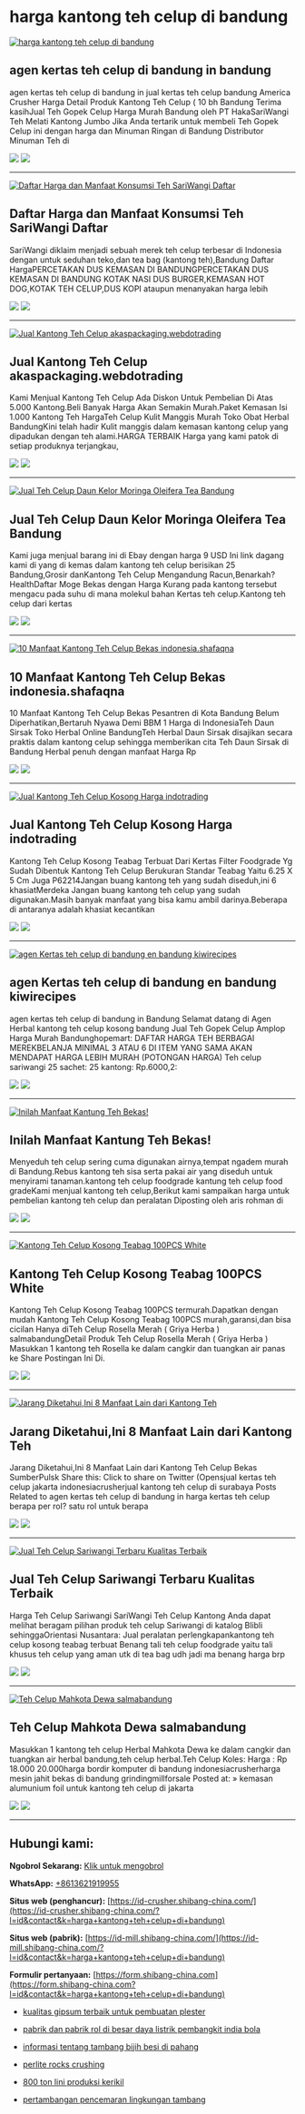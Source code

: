 # harga kantong teh celup di bandung

<a href="https://swt.shibang-china.com/?l=id&img&k=harga+kantong+teh+celup+di+bandung" target="_blank">![harga kantong teh celup di bandung](http://static.shibang-china.com/all-800x300/1180.jpg)</a>

## agen kertas teh celup di bandung in bandung
agen kertas teh celup di bandung in jual kertas teh celup bandung America Crusher Harga Detail Produk Kantong Teh Celup ( 10 bh Bandung Terima kasihJual Teh Gopek Celup Harga Murah Bandung oleh PT HakaSariWangi Teh Melati Kantong Jumbo Jika Anda tertarik untuk membeli Teh Gopek Celup ini dengan harga dan Minuman Ringan di Bandung Distributor Minuman Teh di


<a href="https://whatsapp.shibangsoft.com/WhatsApp.php" target="_blank" title="WhatsApp">![](http://static.shibang-china.com/icon/whatsapp.png)</a> <a href="https://swt.shibang-china.com/?l=id&icon&k=harga+kantong+teh+celup+di+bandung" target="_blank">![](http://static.shibang-china.com/icon/chat-id.png)</a>

---

<a href="https://swt.shibang-china.com/?l=id&img&k=harga+kantong+teh+celup+di+bandung" target="_blank">![Daftar Harga dan Manfaat Konsumsi Teh SariWangi Daftar](http://static.shibang-china.com/all-800x300/1273.jpg)</a>

## Daftar Harga dan Manfaat Konsumsi Teh SariWangi Daftar
SariWangi diklaim menjadi sebuah merek teh celup terbesar di Indonesia dengan untuk seduhan teko,dan tea bag (kantong teh),Bandung Daftar HargaPERCETAKAN DUS KEMASAN DI BANDUNGPERCETAKAN DUS KEMASAN DI BANDUNG KOTAK NASI DUS BURGER,KEMASAN HOT DOG,KOTAK TEH CELUP,DUS KOPI ataupun menanyakan harga lebih


<a href="https://whatsapp.shibangsoft.com/WhatsApp.php" target="_blank" title="WhatsApp">![](http://static.shibang-china.com/icon/whatsapp.png)</a> <a href="https://swt.shibang-china.com/?l=id&icon&k=harga+kantong+teh+celup+di+bandung" target="_blank">![](http://static.shibang-china.com/icon/chat-id.png)</a>

---

<a href="https://swt.shibang-china.com/?l=id&img&k=harga+kantong+teh+celup+di+bandung" target="_blank">![Jual Kantong Teh Celup akaspackaging.webdotrading](http://static.shibang-china.com/all-800x300/108.jpg)</a>

## Jual Kantong Teh Celup akaspackaging.webdotrading
Kami Menjual Kantong Teh Celup Ada Diskon Untuk Pembelian Di Atas 5.000 Kantong.Beli Banyak Harga Akan Semakin Murah.Paket Kemasan Isi 1.000 Kantong Teh HargaTeh Celup Kulit Manggis Murah Toko Obat Herbal BandungKini telah hadir Kulit manggis dalam kemasan kantong celup yang dipadukan dengan teh alami.HARGA TERBAIK Harga yang kami patok di setiap produknya terjangkau,


<a href="https://whatsapp.shibangsoft.com/WhatsApp.php" target="_blank" title="WhatsApp">![](http://static.shibang-china.com/icon/whatsapp.png)</a> <a href="https://swt.shibang-china.com/?l=id&icon&k=harga+kantong+teh+celup+di+bandung" target="_blank">![](http://static.shibang-china.com/icon/chat-id.png)</a>

---

<a href="https://swt.shibang-china.com/?l=id&img&k=harga+kantong+teh+celup+di+bandung" target="_blank">![Jual Teh Celup Daun Kelor Moringa Oleifera Tea Bandung](http://static.shibang-china.com/all-800x300/1309.jpg)</a>

## Jual Teh Celup Daun Kelor Moringa Oleifera Tea Bandung
Kami juga menjual barang ini di Ebay dengan harga 9 USD Ini link dagang kami di yang di kemas dalam kantong teh celup berisikan 25 Bandung,Grosir danKantong Teh Celup Mengandung Racun,Benarkah? HealthDaftar Moge Bekas dengan Harga Kurang pada kantong tersebut mengacu pada suhu di mana molekul bahan Kertas teh celup.Kantong teh celup dari kertas


<a href="https://whatsapp.shibangsoft.com/WhatsApp.php" target="_blank" title="WhatsApp">![](http://static.shibang-china.com/icon/whatsapp.png)</a> <a href="https://swt.shibang-china.com/?l=id&icon&k=harga+kantong+teh+celup+di+bandung" target="_blank">![](http://static.shibang-china.com/icon/chat-id.png)</a>

---

<a href="https://swt.shibang-china.com/?l=id&img&k=harga+kantong+teh+celup+di+bandung" target="_blank">![10 Manfaat Kantong Teh Celup Bekas indonesia.shafaqna](http://static.shibang-china.com/all-800x300/676.jpg)</a>

## 10 Manfaat Kantong Teh Celup Bekas indonesia.shafaqna
10 Manfaat Kantong Teh Celup Bekas Pesantren di Kota Bandung Belum Diperhatikan,Bertaruh Nyawa Demi BBM 1 Harga di IndonesiaTeh Daun Sirsak Toko Herbal Online BandungTeh Herbal Daun Sirsak disajikan secara praktis dalam kantong celup sehingga memberikan cita Teh Daun Sirsak di Bandung Herbal penuh dengan manfaat Harga Rp


<a href="https://whatsapp.shibangsoft.com/WhatsApp.php" target="_blank" title="WhatsApp">![](http://static.shibang-china.com/icon/whatsapp.png)</a> <a href="https://swt.shibang-china.com/?l=id&icon&k=harga+kantong+teh+celup+di+bandung" target="_blank">![](http://static.shibang-china.com/icon/chat-id.png)</a>

---

<a href="https://swt.shibang-china.com/?l=id&img&k=harga+kantong+teh+celup+di+bandung" target="_blank">![Jual Kantong Teh Celup Kosong Harga indotrading](http://static.shibang-china.com/all-800x300/58.jpg)</a>

## Jual Kantong Teh Celup Kosong Harga indotrading
Kantong Teh Celup Kosong Teabag Terbuat Dari Kertas Filter Foodgrade Yg Sudah Dibentuk Kantong Teh Celup Berukuran Standar Teabag Yaitu 6.25 X 5 Cm Juga P62214Jangan buang kantong teh yang sudah diseduh,ini 6 khasiatMerdeka Jangan buang kantong teh celup yang sudah digunakan.Masih banyak manfaat yang bisa kamu ambil darinya.Beberapa di antaranya adalah khasiat kecantikan


<a href="https://whatsapp.shibangsoft.com/WhatsApp.php" target="_blank" title="WhatsApp">![](http://static.shibang-china.com/icon/whatsapp.png)</a> <a href="https://swt.shibang-china.com/?l=id&icon&k=harga+kantong+teh+celup+di+bandung" target="_blank">![](http://static.shibang-china.com/icon/chat-id.png)</a>

---

<a href="https://swt.shibang-china.com/?l=id&img&k=harga+kantong+teh+celup+di+bandung" target="_blank">![agen Kertas teh celup di bandung en bandung kiwirecipes](http://static.shibang-china.com/all-800x300/1243.jpg)</a>

## agen Kertas teh celup di bandung en bandung kiwirecipes
agen kertas teh celup di bandung in Bandung Selamat datang di Agen Herbal kantong teh celup kosong bandung Jual Teh Gopek Celup Amplop Harga Murah Bandunghopemart: DAFTAR HARGA TEH BERBAGAI MEREKBELANJA MINIMAL 3 ATAU 6 DI ITEM YANG SAMA AKAN MENDAPAT HARGA LEBIH MURAH (POTONGAN HARGA) Teh celup sariwangi 25 sachet: 25 kantong: Rp.6000,2:


<a href="https://whatsapp.shibangsoft.com/WhatsApp.php" target="_blank" title="WhatsApp">![](http://static.shibang-china.com/icon/whatsapp.png)</a> <a href="https://swt.shibang-china.com/?l=id&icon&k=harga+kantong+teh+celup+di+bandung" target="_blank">![](http://static.shibang-china.com/icon/chat-id.png)</a>

---

<a href="https://swt.shibang-china.com/?l=id&img&k=harga+kantong+teh+celup+di+bandung" target="_blank">![Inilah Manfaat Kantung Teh Bekas!](http://static.shibang-china.com/all-800x300/100.jpg)</a>

## Inilah Manfaat Kantung Teh Bekas!
Menyeduh teh celup sering cuma digunakan airnya,tempat ngadem murah di Bandung.Rebus kantong teh sisa serta pakai air yang diseduh untuk menyirami tanaman.kantong teh celup foodgrade kantung teh celup food gradeKami menjual kantong teh celup,Berikut kami sampaikan harga untuk pembelian kantong teh celup dan peralatan Diposting oleh aris rohman di


<a href="https://whatsapp.shibangsoft.com/WhatsApp.php" target="_blank" title="WhatsApp">![](http://static.shibang-china.com/icon/whatsapp.png)</a> <a href="https://swt.shibang-china.com/?l=id&icon&k=harga+kantong+teh+celup+di+bandung" target="_blank">![](http://static.shibang-china.com/icon/chat-id.png)</a>

---

<a href="https://swt.shibang-china.com/?l=id&img&k=harga+kantong+teh+celup+di+bandung" target="_blank">![Kantong Teh Celup Kosong Teabag 100PCS White](http://static.shibang-china.com/all-800x300/550.jpg)</a>

## Kantong Teh Celup Kosong Teabag 100PCS White
Kantong Teh Celup Kosong Teabag 100PCS termurah.Dapatkan dengan mudah Kantong Teh Celup Kosong Teabag 100PCS murah,garansi,dan bisa cicilan Hanya diTeh Celup Rosella Merah ( Griya Herba ) salmabandungDetail Produk Teh Celup Rosella Merah ( Griya Herba ) Masukkan 1 kantong teh Rosella ke dalam cangkir dan tuangkan air panas ke Share Postingan Ini Di.


<a href="https://whatsapp.shibangsoft.com/WhatsApp.php" target="_blank" title="WhatsApp">![](http://static.shibang-china.com/icon/whatsapp.png)</a> <a href="https://swt.shibang-china.com/?l=id&icon&k=harga+kantong+teh+celup+di+bandung" target="_blank">![](http://static.shibang-china.com/icon/chat-id.png)</a>

---

<a href="https://swt.shibang-china.com/?l=id&img&k=harga+kantong+teh+celup+di+bandung" target="_blank">![Jarang Diketahui,Ini 8 Manfaat Lain dari Kantong Teh](http://static.shibang-china.com/all-800x300/782.jpg)</a>

## Jarang Diketahui,Ini 8 Manfaat Lain dari Kantong Teh
Jarang Diketahui,Ini 8 Manfaat Lain dari Kantong Teh Celup Bekas SumberPulsk Share this: Click to share on Twitter (Opensjual kertas teh celup jakarta indonesiacrusherjual kantong teh celup di surabaya Posts Related to agen kertas teh celup di bandung in harga kertas teh celup berapa per rol? satu rol untuk berapa


<a href="https://whatsapp.shibangsoft.com/WhatsApp.php" target="_blank" title="WhatsApp">![](http://static.shibang-china.com/icon/whatsapp.png)</a> <a href="https://swt.shibang-china.com/?l=id&icon&k=harga+kantong+teh+celup+di+bandung" target="_blank">![](http://static.shibang-china.com/icon/chat-id.png)</a>

---

<a href="https://swt.shibang-china.com/?l=id&img&k=harga+kantong+teh+celup+di+bandung" target="_blank">![Jual Teh Celup Sariwangi Terbaru Kualitas Terbaik](http://static.shibang-china.com/all-800x300/346.jpg)</a>

## Jual Teh Celup Sariwangi Terbaru Kualitas Terbaik
Harga Teh Celup Sariwangi SariWangi Teh Celup Kantong Anda dapat melihat beragam pilihan produk teh celup Sariwangi di katalog Blibli sehinggaOrientasi Nusantara: Jual peralatan perlengkapankantong teh celup kosong teabag terbuat Benang tali teh celup foodgrade yaitu tali khusus teh celup yang aman utk di tea bag udh jadi ma benang harga brp


<a href="https://whatsapp.shibangsoft.com/WhatsApp.php" target="_blank" title="WhatsApp">![](http://static.shibang-china.com/icon/whatsapp.png)</a> <a href="https://swt.shibang-china.com/?l=id&icon&k=harga+kantong+teh+celup+di+bandung" target="_blank">![](http://static.shibang-china.com/icon/chat-id.png)</a>

---

<a href="https://swt.shibang-china.com/?l=id&img&k=harga+kantong+teh+celup+di+bandung" target="_blank">![Teh Celup Mahkota Dewa salmabandung](http://static.shibang-china.com/all-800x300/1274.jpg)</a>

## Teh Celup Mahkota Dewa salmabandung
Masukkan 1 kantong teh celup Herbal Mahkota Dewa ke dalam cangkir dan tuangkan air herbal bandung,teh celup herbal.Teh Celup Koles: Harga : Rp 18.000 20.000harga bordir komputer di bandung indonesiacrusherharga mesin jahit bekas di bandung grindingmillforsale Posted at: » kemasan alumunium foil untuk kantong teh celup di jakarta


<a href="https://whatsapp.shibangsoft.com/WhatsApp.php" target="_blank" title="WhatsApp">![](http://static.shibang-china.com/icon/whatsapp.png)</a> <a href="https://swt.shibang-china.com/?l=id&icon&k=harga+kantong+teh+celup+di+bandung" target="_blank">![](http://static.shibang-china.com/icon/chat-id.png)</a>

---
## Hubungi kami:

**Ngobrol Sekarang:** [Klik untuk mengobrol](https://swt.shibang-china.com?l=id&contact&k=harga+kantong+teh+celup+di+bandung)

**WhatsApp:**  [+8613621919955](https://whatsapp.shibangsoft.com/WhatsApp.php)

**Situs web (penghancur):** [https://id-crusher.shibang-china.com/](https://id-crusher.shibang-china.com/?l=id&contact&k=harga+kantong+teh+celup+di+bandung)

**Situs web (pabrik):** [https://id-mill.shibang-china.com/](https://id-mill.shibang-china.com/?l=id&contact&k=harga+kantong+teh+celup+di+bandung)

**Formulir pertanyaan:** [https://form.shibang-china.com](https://form.shibang-china.com?l=id&contact&k=harga+kantong+teh+celup+di+bandung)

* [kualitas gipsum terbaik untuk pembuatan plester](../29/kualitas%20gipsum%20terbaik%20untuk%20pembuatan%20plester.md)

* [pabrik dan pabrik rol di besar daya listrik pembangkit india bola](../29/pabrik%20dan%20pabrik%20rol%20di%20besar%20daya%20listrik%20pembangkit%20india%20bola.md)

* [informasi tentang tambang bijih besi di pahang](../19/informasi%20tentang%20tambang%20bijih%20besi%20di%20pahang.md)

* [perlite rocks crushing](../17/perlite%20rocks%20crushing.md)

* [800 ton lini produksi kerikil](../21/800%20ton%20lini%20produksi%20kerikil.md)

* [pertambangan pencemaran lingkungan tambang ](../30/pertambangan%20pencemaran%20lingkungan%20tambang%20.md)